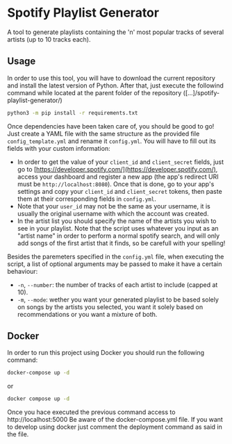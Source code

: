 # Spotify Playlist Generator
A tool to generate playlists containing the 'n' most popular tracks of several artists (up to 10 tracks each).
## Usage
In order to use this tool, you will have to download the current repository and install the latest version of Python. After that, just execute the followind command while located at the parent folder of the repository ([...]/spotify-playlist-generator/)
```bash
python3 -m pip install -r requirements.txt
```
Once dependencies have been taken care of, you should be good to go! Just create a YAML file with the same structure as the provided file `config_template.yml` and rename it `config.yml`. You will have to fill out its fields with your custom information:
- In order to get the value of your `client_id` and `client_secret` fields, just go to [https://developer.spotify.com/](https://developer.spotify.com/), access your dashboard and register a new app (the app's redirect URI must be `http://localhost:8080`). Once that is done, go to your app's settings and copy your `client_id` and `client_secret` tokens, then paste them at their corresponding fields in `config.yml`.
- Note that your `user_id` may not be the same as your username, it is usually the original username with which the account was created.
- In the artist list you should specify the name of the artists you wish to see in your playlist. Note that the script uses whatever you input as an "artist name" in order to perform a normal spotify search, and will only add songs of the first artist that it finds, so be carefull with your spelling!

Besides the paremeters specified in the `config.yml` file, when executing the script, a list of optional arguments may be passed to make it have a certain behaviour:
- `-n`, `--number`: the number of tracks of each artist to include (capped at 10).
- `-m`, `--mode`: wether you want your generated playlist to be based solely on songs by the artists you selected, you want it solely based on recommendations or you want a mixture of both.

## Docker
In order to run this project using Docker you should run the following command:
```bash
docker-compose up -d
```
or

```bash
docker compose up -d
```
Once you hace executed the previous command access to http://localhost:5000
Be aware of the docker-compose.yml file. If you want to develop using docker just comment the deployment command as said in the file.